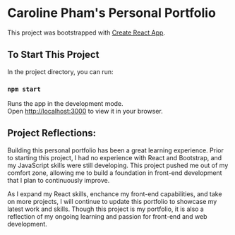 # Caroline Pham's Personal Portfolio

This project was bootstrapped with [Create React App](https://github.com/facebook/create-react-app).

## To Start This Project

In the project directory, you can run:

### `npm start`

Runs the app in the development mode.\
Open [http://localhost:3000](http://localhost:3000) to view it in your browser.

## Project Reflections:

Building this personal portfolio has been a great learning experience. Prior to starting this project, I had no experience with React and Bootstrap, and my JavaScript skills were still developing. This project pushed me out of my comfort zone, allowing me to build a foundation in front-end development that I plan to continuously improve. 

As I expand my React skills, enchance my front-end capabilities, and take on more projects, I will continue to update this portfolio to showcase my latest work and skills. Though this project is my portfolio, it is also a reflection of my ongoing learning and passion for front-end and web development. 
